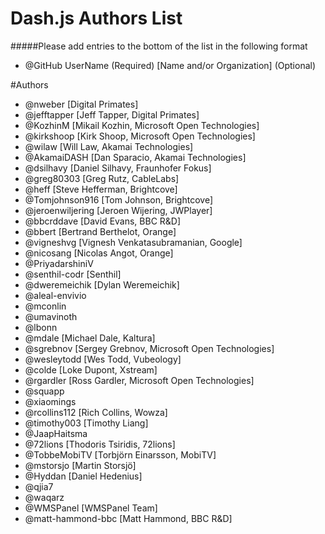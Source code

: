 # Dash.js Authors List
#####Please add entries to the bottom of the list in the following format
* @GitHub UserName (Required) [Name and/or Organization] (Optional)

#Authors 
* @nweber [Digital Primates]
* @jefftapper [Jeff Tapper, Digital Primates]
* @KozhinM [Mikail Kozhin, Microsoft Open Technologies]
* @kirkshoop [Kirk Shoop, Microsoft Open Technologies]
* @wilaw [Will Law, Akamai Technologies]
* @AkamaiDASH [Dan Sparacio, Akamai Technologies]
* @dsilhavy [Daniel Silhavy, Fraunhofer Fokus]
* @greg80303 [Greg Rutz, CableLabs]
* @heff [Steve Hefferman, Brightcove]
* @Tomjohnson916 [Tom Johnson, Brightcove]
* @jeroenwiljering [Jeroen Wijering, JWPlayer]
* @bbcrddave [David Evans, BBC R&D]
* @bbert [Bertrand Berthelot, Orange]
* @vigneshvg [Vignesh Venkatasubramanian, Google]
* @nicosang [Nicolas Angot, Orange]
* @PriyadarshiniV
* @senthil-codr [Senthil]
* @dweremeichik [Dylan Weremeichik]
* @aleal-envivio 
* @mconlin
* @umavinoth
* @lbonn
* @mdale [Michael Dale, Kaltura]
* @sgrebnov [Sergey Grebnov, Microsoft Open Technologies]
* @wesleytodd [Wes Todd, Vubeology]
* @colde [Loke Dupont, Xstream]
* @rgardler [Ross Gardler, Microsoft Open Technologies]
* @squapp
* @xiaomings
* @rcollins112 [Rich Collins, Wowza]
* @timothy003 [Timothy Liang]
* @JaapHaitsma
* @72lions [Thodoris Tsiridis, 72lions]
* @TobbeMobiTV [Torbjörn Einarsson, MobiTV]
* @mstorsjo [Martin Storsjö]
* @Hyddan [Daniel Hedenius]
* @qjia7
* @waqarz
* @WMSPanel [WMSPanel Team]
* @matt-hammond-bbc [Matt Hammond, BBC R&D]
